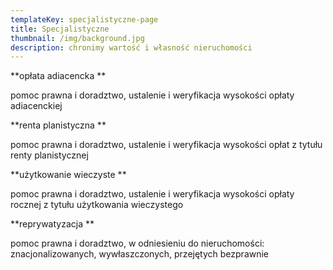 ```yaml
---
templateKey: specjalistyczne-page
title: Specjalistyczne
thumbnail: /img/background.jpg
description: chronimy wartość i własność nieruchomości
---
```



**opłata adiacencka**

pomoc prawna i doradztwo, ustalenie i weryfikacja wysokości opłaty adiacenckiej



**renta planistyczna**

pomoc prawna i doradztwo, ustalenie i weryfikacja wysokości opłat z tytułu renty planistycznej



**użytkowanie wieczyste**

pomoc prawna i doradztwo, ustalenie i weryfikacja wysokości opłaty rocznej z tytułu użytkowania wieczystego



**reprywatyzacja**

pomoc prawna i doradztwo, w odniesieniu do nieruchomości: znacjonalizowanych, wywłaszczonych, przejętych bezprawnie
